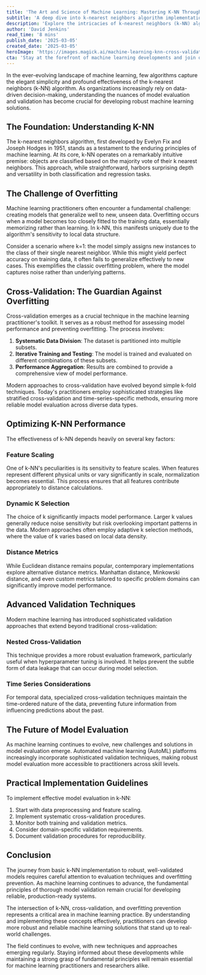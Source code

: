 ```yaml
---
title: 'The Art and Science of Machine Learning: Mastering K-NN Through Model Evaluation and Cross-Validation'
subtitle: 'A deep dive into k-nearest neighbors algorithm implementation and validation techniques'
description: 'Explore the intricacies of k-nearest neighbors (k-NN) algorithm implementation, focusing on essential model evaluation techniques and cross-validation strategies. Learn how to prevent overfitting and optimize model performance through feature scaling, dynamic k selection, and advanced validation approaches.'
author: 'David Jenkins'
read_time: '8 mins'
publish_date: '2025-03-05'
created_date: '2025-03-05'
heroImage: 'https://images.magick.ai/machine-learning-knn-cross-validation-hero.jpg'
cta: 'Stay at the forefront of machine learning developments and join our community of data science professionals. Follow us on LinkedIn for regular insights, tutorials, and discussions on cutting-edge ML techniques.'
---
```


In the ever-evolving landscape of machine learning, few algorithms capture the elegant simplicity and profound effectiveness of the k-nearest neighbors (k-NN) algorithm. As organizations increasingly rely on data-driven decision-making, understanding the nuances of model evaluation and validation has become crucial for developing robust machine learning solutions.

## The Foundation: Understanding K-NN

The k-nearest neighbors algorithm, first developed by Evelyn Fix and Joseph Hodges in 1951, stands as a testament to the enduring principles of machine learning. At its core, k-NN operates on a remarkably intuitive premise: objects are classified based on the majority vote of their k nearest neighbors. This approach, while straightforward, harbors surprising depth and versatility in both classification and regression tasks.

## The Challenge of Overfitting

Machine learning practitioners often encounter a fundamental challenge: creating models that generalize well to new, unseen data. Overfitting occurs when a model becomes too closely fitted to the training data, essentially memorizing rather than learning. In k-NN, this manifests uniquely due to the algorithm's sensitivity to local data structure.

Consider a scenario where k=1: the model simply assigns new instances to the class of their single nearest neighbor. While this might yield perfect accuracy on training data, it often fails to generalize effectively to new cases. This exemplifies the classic overfitting problem, where the model captures noise rather than underlying patterns.

## Cross-Validation: The Guardian Against Overfitting

Cross-validation emerges as a crucial technique in the machine learning practitioner's toolkit. It serves as a robust method for assessing model performance and preventing overfitting. The process involves:

1. **Systematic Data Division**: The dataset is partitioned into multiple subsets.
2. **Iterative Training and Testing**: The model is trained and evaluated on different combinations of these subsets.
3. **Performance Aggregation**: Results are combined to provide a comprehensive view of model performance.

Modern approaches to cross-validation have evolved beyond simple k-fold techniques. Today's practitioners employ sophisticated strategies like stratified cross-validation and time-series-specific methods, ensuring more reliable model evaluation across diverse data types.

## Optimizing K-NN Performance

The effectiveness of k-NN depends heavily on several key factors:

### Feature Scaling

One of k-NN's peculiarities is its sensitivity to feature scales. When features represent different physical units or vary significantly in scale, normalization becomes essential. This process ensures that all features contribute appropriately to distance calculations.

### Dynamic K Selection

The choice of k significantly impacts model performance. Larger k values generally reduce noise sensitivity but risk overlooking important patterns in the data. Modern approaches often employ adaptive k selection methods, where the value of k varies based on local data density.

### Distance Metrics

While Euclidean distance remains popular, contemporary implementations explore alternative distance metrics. Manhattan distance, Minkowski distance, and even custom metrics tailored to specific problem domains can significantly improve model performance.

## Advanced Validation Techniques

Modern machine learning has introduced sophisticated validation approaches that extend beyond traditional cross-validation:

### Nested Cross-Validation

This technique provides a more robust evaluation framework, particularly useful when hyperparameter tuning is involved. It helps prevent the subtle form of data leakage that can occur during model selection.

### Time Series Considerations

For temporal data, specialized cross-validation techniques maintain the time-ordered nature of the data, preventing future information from influencing predictions about the past.

## The Future of Model Evaluation

As machine learning continues to evolve, new challenges and solutions in model evaluation emerge. Automated machine learning (AutoML) platforms increasingly incorporate sophisticated validation techniques, making robust model evaluation more accessible to practitioners across skill levels.

## Practical Implementation Guidelines

To implement effective model evaluation in k-NN:

1. Start with data preprocessing and feature scaling.
2. Implement systematic cross-validation procedures.
3. Monitor both training and validation metrics.
4. Consider domain-specific validation requirements.
5. Document validation procedures for reproducibility.

## Conclusion

The journey from basic k-NN implementation to robust, well-validated models requires careful attention to evaluation techniques and overfitting prevention. As machine learning continues to advance, the fundamental principles of thorough model validation remain crucial for developing reliable, production-ready systems.

The intersection of k-NN, cross-validation, and overfitting prevention represents a critical area in machine learning practice. By understanding and implementing these concepts effectively, practitioners can develop more robust and reliable machine learning solutions that stand up to real-world challenges.

The field continues to evolve, with new techniques and approaches emerging regularly. Staying informed about these developments while maintaining a strong grasp of fundamental principles will remain essential for machine learning practitioners and researchers alike.